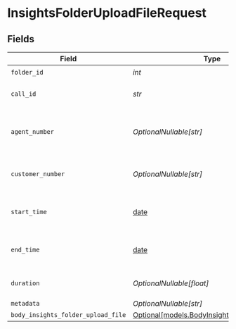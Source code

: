 # InsightsFolderUploadFileRequest


## Fields

| Field                                                                                      | Type                                                                                       | Required                                                                                   | Description                                                                                |
| ------------------------------------------------------------------------------------------ | ------------------------------------------------------------------------------------------ | ------------------------------------------------------------------------------------------ | ------------------------------------------------------------------------------------------ |
| `folder_id`                                                                                | *int*                                                                                      | :heavy_check_mark:                                                                         | N/A                                                                                        |
| `call_id`                                                                                  | *str*                                                                                      | :heavy_check_mark:                                                                         | A unique identifier for the call                                                           |
| `agent_number`                                                                             | *OptionalNullable[str]*                                                                    | :heavy_minus_sign:                                                                         | The phone number or ID of the agent involved.                                              |
| `customer_number`                                                                          | *OptionalNullable[str]*                                                                    | :heavy_minus_sign:                                                                         | The phone number or ID of the customer.                                                    |
| `start_time`                                                                               | [date](https://docs.python.org/3/library/datetime.html#date-objects)                       | :heavy_minus_sign:                                                                         | The timestamp of the call's beginning                                                      |
| `end_time`                                                                                 | [date](https://docs.python.org/3/library/datetime.html#date-objects)                       | :heavy_minus_sign:                                                                         | The timestamp of the call's end.                                                           |
| `duration`                                                                                 | *OptionalNullable[float]*                                                                  | :heavy_minus_sign:                                                                         | The call duration in seconds.                                                              |
| `metadata`                                                                                 | *OptionalNullable[str]*                                                                    | :heavy_minus_sign:                                                                         | N/A                                                                                        |
| `body_insights_folder_upload_file`                                                         | [Optional[models.BodyInsightsFolderUploadFile]](../models/bodyinsightsfolderuploadfile.md) | :heavy_minus_sign:                                                                         | N/A                                                                                        |